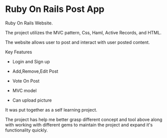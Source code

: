 # Ruby On Rails Post App

Ruby On Rails Website.

The project utilizes the MVC pattern, Css, Haml, Active Records, and HTML. 


The website allows user to post and interact with user posted content.


Key Features

  - Login and Sign up
  
  - Add,Remove,Edit Post
  
  - Vote On Post
  
  - MVC model
  
  - Can upload picture



It was put together as a self learning project.

The project has help me better grasp different concept and tool above along with working with different gems to maintain the project and expand it's functionality quickly.
